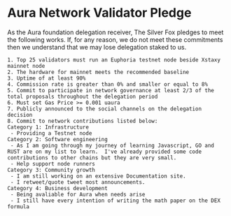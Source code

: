 # Aura Network Validator Pledge

As the Aura foundation delegation receiver, The Silver Fox pledges to meet the following works. If, for any reason, we do not meet these commitments then we understand that we may lose delegation staked to us.

    1. Top 25 validators must run an Euphoria testnet node beside Xstaxy mainnet node
    2. The hardware for mainnet meets the recommended baseline    
    3. Uptime of at least 90%
    4. Commission rate is greater than 0% and smaller or equal to 8%
    5. Commit to participate in network governance at least 2/3 of the total proposals throughout the delegation period
    6. Must set Gas Price >= 0.001 uaura
    7. Publicly announced to the social channels on the delegation decision
    8. Commit to network contributions listed below: 
    Category 1: Infrastructure
     - Providing a Testnet node
    Category 2: Software engineering
     - As I am going through my journey of learning Javascript, GO and RUST are on my list to learn.  I've already provided some code contributions to other chains but they are very small.
	 - Help support node runners
    Category 3: Community growth
     - I am still working on an extensive Documentation site.
	 - I retweet/quote tweet most announcements.
    Category 4: Business development
     - Being avaliable for Aura when needs arise
	 - I still have every intention of writing the math paper on the DEX formula